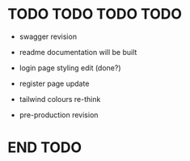 # TODO TODO TODO TODO

- swagger revision

- readme documentation will be built
- login page styling edit (done?)
- register page update
- tailwind colours re-think
- pre-production revision

# END TODO


